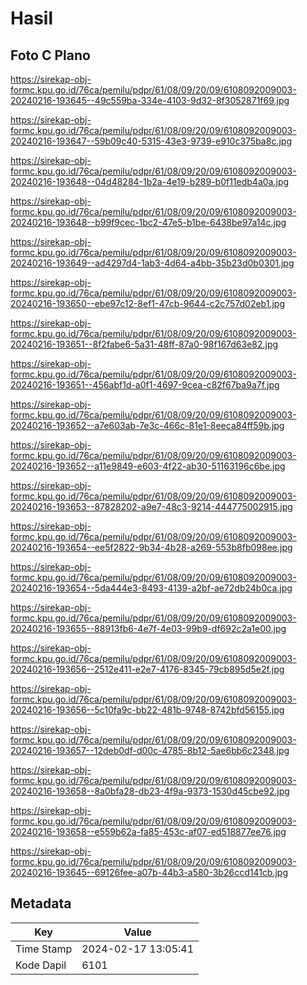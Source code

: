 # Hasil

## Foto C Plano

https://sirekap-obj-formc.kpu.go.id/76ca/pemilu/pdpr/61/08/09/20/09/6108092009003-20240216-193645--49c559ba-334e-4103-9d32-8f3052871f69.jpg

https://sirekap-obj-formc.kpu.go.id/76ca/pemilu/pdpr/61/08/09/20/09/6108092009003-20240216-193647--59b09c40-5315-43e3-9739-e910c375ba8c.jpg

https://sirekap-obj-formc.kpu.go.id/76ca/pemilu/pdpr/61/08/09/20/09/6108092009003-20240216-193648--04d48284-1b2a-4e19-b289-b0f11edb4a0a.jpg

https://sirekap-obj-formc.kpu.go.id/76ca/pemilu/pdpr/61/08/09/20/09/6108092009003-20240216-193648--b99f9cec-1bc2-47e5-b1be-6438be97a14c.jpg

https://sirekap-obj-formc.kpu.go.id/76ca/pemilu/pdpr/61/08/09/20/09/6108092009003-20240216-193649--ad4297d4-1ab3-4d64-a4bb-35b23d0b0301.jpg

https://sirekap-obj-formc.kpu.go.id/76ca/pemilu/pdpr/61/08/09/20/09/6108092009003-20240216-193650--ebe97c12-8ef1-47cb-9644-c2c757d02eb1.jpg

https://sirekap-obj-formc.kpu.go.id/76ca/pemilu/pdpr/61/08/09/20/09/6108092009003-20240216-193651--8f2fabe6-5a31-48ff-87a0-98f167d63e82.jpg

https://sirekap-obj-formc.kpu.go.id/76ca/pemilu/pdpr/61/08/09/20/09/6108092009003-20240216-193651--456abf1d-a0f1-4697-9cea-c82f67ba9a7f.jpg

https://sirekap-obj-formc.kpu.go.id/76ca/pemilu/pdpr/61/08/09/20/09/6108092009003-20240216-193652--a7e603ab-7e3c-466c-81e1-8eeca84ff59b.jpg

https://sirekap-obj-formc.kpu.go.id/76ca/pemilu/pdpr/61/08/09/20/09/6108092009003-20240216-193652--a11e9849-e603-4f22-ab30-51163196c6be.jpg

https://sirekap-obj-formc.kpu.go.id/76ca/pemilu/pdpr/61/08/09/20/09/6108092009003-20240216-193653--87828202-a9e7-48c3-9214-444775002915.jpg

https://sirekap-obj-formc.kpu.go.id/76ca/pemilu/pdpr/61/08/09/20/09/6108092009003-20240216-193654--ee5f2822-9b34-4b28-a269-553b8fb098ee.jpg

https://sirekap-obj-formc.kpu.go.id/76ca/pemilu/pdpr/61/08/09/20/09/6108092009003-20240216-193654--5da444e3-8493-4139-a2bf-ae72db24b0ca.jpg

https://sirekap-obj-formc.kpu.go.id/76ca/pemilu/pdpr/61/08/09/20/09/6108092009003-20240216-193655--88913fb6-4e7f-4e03-99b9-df692c2a1e00.jpg

https://sirekap-obj-formc.kpu.go.id/76ca/pemilu/pdpr/61/08/09/20/09/6108092009003-20240216-193656--2512e411-e2e7-4176-8345-79cb895d5e2f.jpg

https://sirekap-obj-formc.kpu.go.id/76ca/pemilu/pdpr/61/08/09/20/09/6108092009003-20240216-193656--5c10fa9c-bb22-481b-9748-8742bfd56155.jpg

https://sirekap-obj-formc.kpu.go.id/76ca/pemilu/pdpr/61/08/09/20/09/6108092009003-20240216-193657--12deb0df-d00c-4785-8b12-5ae6bb6c2348.jpg

https://sirekap-obj-formc.kpu.go.id/76ca/pemilu/pdpr/61/08/09/20/09/6108092009003-20240216-193658--8a0bfa28-db23-4f9a-9373-1530d45cbe92.jpg

https://sirekap-obj-formc.kpu.go.id/76ca/pemilu/pdpr/61/08/09/20/09/6108092009003-20240216-193658--e559b62a-fa85-453c-af07-ed518877ee76.jpg

https://sirekap-obj-formc.kpu.go.id/76ca/pemilu/pdpr/61/08/09/20/09/6108092009003-20240216-193645--69126fee-a07b-44b3-a580-3b26ccd141cb.jpg


## Metadata

| Key        | Value               |
| ---------- | ------------------- |
| Time Stamp | 2024-02-17 13:05:41 |
| Kode Dapil | 6101                |




